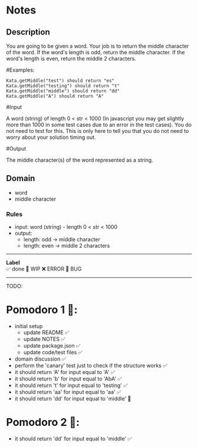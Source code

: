 # Notes

## Description

You are going to be given a word. Your job is to return the middle character of the word. If the word's length is odd, return the middle character. If the word's length is even, return the middle 2 characters.

#Examples:

```
Kata.getMiddle("test") should return "es"
Kata.getMiddle("testing") should return "t"
Kata.getMiddle("middle") should return "dd"
Kata.getMiddle("A") should return "A"
```

#Input

A word (string) of length 0 < str < 1000 (In javascript you may get slightly more than 1000 in some test cases due to an error in the test cases). You do not need to test for this. This is only here to tell you that you do not need to worry about your solution timing out.

#Output

The middle character(s) of the word represented as a string. 

## Domain
- word
- middle character

### Rules
- input: word (string) - length 0 < str < 1000
- output: 
    - length: odd -> middle character
    - length: even -> middle 2 characters

---

**Label**  
✅ done 🚧 WIP ❌ ERROR 🐛 BUG

---

TODO:

# Pomodoro 1 🍅:
- initial setup
    - update README ✅
    - update NOTES ✅
    - update package.json ✅
    - update code/test files ✅
- domain discussion ✅
- perform the 'canary' test just to check if the structure works ✅
- it should return 'A' for input equal to 'A' ✅
- it should return 'b' for input equal to 'AbA' ✅
- it should return 't' for input equal to 'testing' ✅
- it should return 'aa' for input equal to 'aa' ✅
- it should return 'dd' for input equal to 'middle' 🚧

# Pomodoro 2 🍅:
- it should return 'dd' for input equal to 'middle' ✅